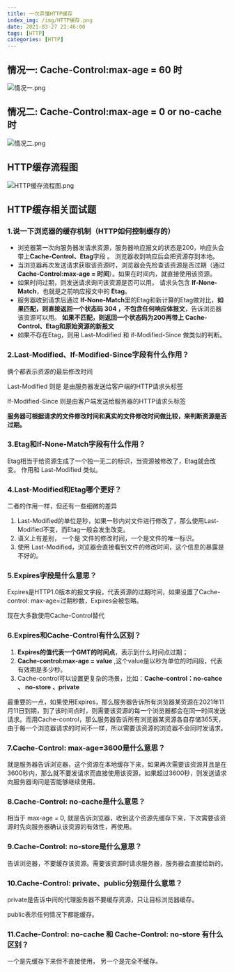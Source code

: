 ```yaml
---
title: 一次弄懂HTTP缓存
index_img: /img/HTTP缓存.png
date: 2021-03-27 22:46:00
tags: [HTTP]
categories: [HTTP]
---
```


## 情况一:  **Cache-Control:max-age = 60 时**

![情况一.png](https://p1-juejin.byteimg.com/tos-cn-i-k3u1fbpfcp/0dbc063671b041349511e3beac85d0fe~tplv-k3u1fbpfcp-watermark.image)

##  情况二: **Cache-Control:max-age = 0 or no-cache 时**

![情况二.png](https://p3-juejin.byteimg.com/tos-cn-i-k3u1fbpfcp/1a9114f6864f4e73b3e2b5e1c6f47405~tplv-k3u1fbpfcp-watermark.image)


## HTTP缓存流程图


![HTTP缓存流程图.png](https://p3-juejin.byteimg.com/tos-cn-i-k3u1fbpfcp/694ffc8bfd0743a98980b18510c57521~tplv-k3u1fbpfcp-watermark.image)


## HTTP缓存相关面试题

### 1.说一下浏览器的缓存机制（HTTP如何控制缓存的）
- 浏览器第一次向服务器发请求资源，服务器响应报文的状态是200，响应头会带上**Cache-Control、Etag**字段 。 浏览器收到响应后会把资源存到本地。
- 当浏览器再次发送请求获取该资源时，浏览器会先检查该资源是否过期（通过**Cache-Control:max-age = 时间**）。如果在时间内，就直接使用该资源。
- 如果时间过期，则发送请求询问该资源是否可以用。 请求头包含 **If-None-Match**，也就是之前响应报文中的 **Etag**。
- 服务器收到请求后通过  **If-None-Match**里的Etag和新计算的Etag做对比，**如果匹配，则直接返回一个状态码 304 ，不包含任何响应体报文**，告诉浏览器该资源可以用。 **如果不匹配，则返回一个状态码为200再带上 Cache-Control、Etag和原始资源的新报文**
- 如果不存在Etag，则用 Last-Modified 和 if-Modified-Since 做类似的判断。

### 2.Last-Modified、If-Modified-Since字段有什么作用？

俩个都表示资源的最后修改时间

Last-Modified 则是 是由服务器发送给客户端的HTTP请求头标签

If-Modified-Since 则是由客户端发送给服务器的HTTP请求头标签

**服务器可根据请求的文件修改时间和真实的文件修改时间做比较，来判断资源是否过期。**

### 3.Etag和If-None-Match字段有什么作用？

Etag相当于给资源生成了一个独一无二的标识，当资源被修改了，Etag就会改变。 作用和 Last-Modified 类似。

### 4.Last-Modified和Etag哪个更好？
二者的作用一样，但还有一些细微的差异
1. Last-Modified的单位是秒，如果一秒内对文件进行修改了，那么使用Last-Modified不变，而Etag一般会发生改变。
2. 语义上有差别， 一个是 文件的修改时间，一个是文件的唯一标识。
3. 使用 Last-Modified，浏览器会直接看到文件的修改时间，这个信息的暴露是不好的。


### 5.Expires字段是什么意思？
Expires是HTTP1.0版本的报文字段，代表资源的过期时间，如果设置了Cache-control: max-age=过期秒数，Expires会被忽略。

现在大多数使用Cache-Control替代

### 6.Expires和Cache-Control有什么区别？
1. **Expires的值代表一个GMT的时间点**，表示到什么时间点过期；
2. **Cache-control:max-age = value** ,这个value是以秒为单位的时间段，代表有效期是多少秒。
3. Cache-control可以设置更复杂的场景，比如：**Cache-control：no-cahce 、 no-store 、private**

最重要的一点，如果使用Expires，那么服务器告诉所有浏览器某资源在2021年11月11日到期，到了该时间点时，则需要该资源的每一个浏览器都会在同一时间发送请求。而用Cache-control，那么服务器告诉所有浏览器某资源各自存储365天，由于每一个浏览器请求的时间不一样，所以需要该资源的浏览器不会同时发请求。

### 7.Cache-Control: max-age=3600是什么意思？

就是服务器告诉浏览器，这个资源在本地缓存下来，如果再次需要该资源并且是在3600秒内，那么就不要发请求而直接使用该资源，如果超过3600秒，则发送请求向服务器询问是否能够继续使用。

### 8.Cache-Control: no-cache是什么意思？

相当于 max-age = 0, 就是告诉浏览器，收到这个资源先缓存下来，下次需要该资源时先向服务器确认该资源的有效性，再使用。


### 9.Cache-Control: no-store是什么意思？

告诉浏览器，不要缓存该资源。需要该资源时请求服务器，服务器会直接给新的。

### 10.Cache-Control: private、public分别是什么意思？
private是告诉中间的代理服务器不要缓存资源，只让目标浏览器缓存。

public表示任何情况下都能缓存。

### 11.Cache-Control: no-cache 和 Cache-Control: no-store 有什么区别？
一个是先缓存下来但不直接使用， 另一个是完全不缓存。

